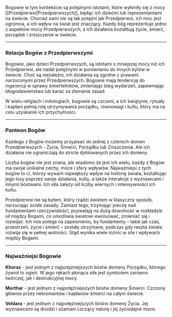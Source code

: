 Bogowie w tym kontekście są potężnymi istotami, które wyłoniły się z mocy [[Przedpierwsi|Przedpierwszych]], będąc ich dziećmi lub reprezentantami na świecie. Chociaż sami nie są tak potężni jak Przedpierwsi, ich moc jest ogromna, a ich wpływ na świat jest znaczący. Każdy bóg reprezentuje jedno z aspektów mocy Przedpierwszych, a ich działania kształtują życie, śmierć, porządek i zniszczenie w świecie.

- - - 

### **Relacja Bogów z Przedpierwszymi**

Bogowie, jako dzieci Przedpierwszych, są istotami o mniejszej mocy niż ich Przedpierwsi, ale nadal potężnymi w porównaniu do innych bytów w świecie. Choć są niezależni, ich działania są zgodne z prawami narzuconymi przez Przedpierwszych. Bogowie mają tendencję do ingerencji w sprawy śmiertelników, zmieniając bieg wydarzeń, zapewniając błogosławieństwa lub karać za złamanie zasad.

W wielu religiach i mitologiach, bogowie są czczeni, a ich świątynie, rytuały i kapłani pełnią rolę utrzymywania porządku, równowagi i kultu, który ma na celu uzyskanie ich przychylności.

- - - 

### **Panteon Bogów**

Każdego z Bogów możemy przypisać do jednej z czterech domen Przedpierwszych - Życia, Śmierci, Porządku lub Zniszczenia. Ale ich działania nie ograniczają do stricte dyktowanych przez ich domeny.

Liczba bogów nie jest znana, ale wiadomo że jest ich wielu, każdy z Bogów ma swoje unikalne cechy, moce i sfery wpływów. Najważniejsi z tych bogów to ci, którzy wywarli największy wpływ na historię świata, kształtując jego losy poprzez swoje działania, kulty, a także interakcje z wyznawcami i innymi bóstwami. Ich siła zależy od liczby wiernych i intensywności ich kultu.

Przedpierwsi nie są bytem, który rządzi światem w klasyczny sposób, narzucając ścisłe zasady. Zamiast tego, trzymając pieczę nad fundamentami rzeczywistości, pozwalają na dużą dowolność w rozkładzie sił między Bogami, co umożliwia światowi ewoluować, zmieniać się i rozwijać. Ich rola polega na zapewnieniu, by fundamenty – takie jak czas, przestrzeń, życie i śmierć – zostały utrzymane, podczas gdy reszta świata rozwija się w pełnej wolności. Stąd wynika wiele różnic w sile i wpływach między Bogami.

- - - 

### **Najważniejsi Bogowie**

**Khoraz** - jest jednym z najpotężniejszych bóstw domeny Porządku, którego żywioł to ogień. W jego rękach płonąca siła jest symbolem zarówno twórczej, jak i destrukcyjnej mocy. 

**Morthar** -  jest jednym z najpotężniejszych bóstw domeny Śmierci. Czczony głównie przez nekromantów i kapłanów śmierci na całym świecie.

**Veldara** - jest jednym z najpotężniejszych bóstw domeny Życia. Jej wyznawcami są druidzi i szamani czczący naturę i jej życiodajne moce.